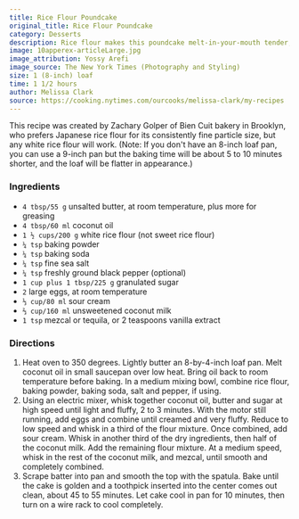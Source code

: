```yaml
---
title: Rice Flour Poundcake
original_title: Rice Flour Poundcake
category: Desserts
description: Rice flour makes this poundcake melt-in-your-mouth tender, and gives it a mild and delicate flavor that’s spiced with a touch of black pepper. It keeps well, so feel free to bake it a day or two ahead of serving, or eat any leftovers for breakfast.
image: 10apperex-articleLarge.jpg
image_attribution: Yossy Arefi
image_source: The New York Times (Photography and Styling)
size: 1 (8-inch) loaf
time: 1 1/2 hours
author: Melissa Clark
source: https://cooking.nytimes.com/ourcooks/melissa-clark/my-recipes
---
```


This recipe was created by Zachary Golper of Bien Cuit bakery in Brooklyn, who prefers Japanese rice flour for its consistently fine particle size, but any white rice flour will work. (Note: If you don't have an 8-inch loaf pan, you can use a 9-inch pan but the baking time will be about 5 to 10 minutes shorter, and the loaf will be flatter in appearance.)

### Ingredients

* `4 tbsp/55 g` unsalted butter, at room temperature, plus more for greasing 
* `4 tbsp/60 ml` coconut oil 
* `1 ½ cups/200 g` white rice flour (not sweet rice flour) 
* `¼ tsp` baking powder 
* `¼ tsp` baking soda 
* `¼ tsp` fine sea salt 
* `¼ tsp` freshly ground black pepper (optional) 
* `1 cup plus 1 tbsp/225 g` granulated sugar 
* `2` large eggs, at room temperature 
* `⅓ cup/80 ml` sour cream 
* `⅔ cup/160 ml` unsweetened coconut milk 
* `1 tsp` mezcal or tequila, or 2 teaspoons vanilla extract 

### Directions

1. Heat oven to 350 degrees. Lightly butter an 8-by-4-inch loaf pan. Melt coconut oil in small saucepan over low heat. Bring oil back to room temperature before baking. In a medium mixing bowl, combine rice flour, baking powder, baking soda, salt and pepper, if using.
2. Using an electric mixer, whisk together coconut oil, butter and sugar at high speed until light and fluffy, 2 to 3 minutes. With the motor still running, add eggs and combine until creamed and very fluffy. Reduce to low speed and whisk in a third of the flour mixture. Once combined, add sour cream. Whisk in another third of the dry ingredients, then half of the coconut milk. Add the remaining flour mixture. At a medium speed, whisk in the rest of the coconut milk, and mezcal, until smooth and completely combined.
3. Scrape batter into pan and smooth the top with the spatula. Bake until the cake is golden and a toothpick inserted into the center comes out clean, about 45 to 55 minutes. Let cake cool in pan for 10 minutes, then turn on a wire rack to cool completely.